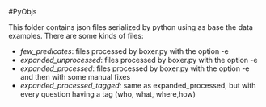 #PyObjs

This folder contains json files serialized by python using as base the data examples. There are some kinds of files:

* _few\_predicates_: files processed by boxer.py with the option -e
* _expanded_unprocessed_: files processed by boxer.py with the option -e
* _expanded_processed_: files processed by boxer.py with the option -e and then with some manual fixes
* _expanded_processed_tagged:_ same as expanded_processed, but with every question having a tag (who, what, where,how)